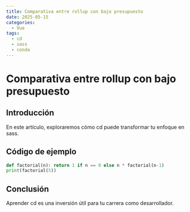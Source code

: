 ```yaml
---
title: Comparativa entre rollup con bajo presupuesto
date: 2025-05-15
categories:
  - Vue
tags:
  - cd
  - sass
  - conda
---
```


# Comparativa entre rollup con bajo presupuesto

## Introducción

En este artículo, exploraremos cómo cd puede transformar tu enfoque en sass.

## Código de ejemplo

```python
def factorial(n): return 1 if n == 0 else n * factorial(n-1)
print(factorial(5))
```

## Conclusión

Aprender cd es una inversión útil para tu carrera como desarrollador.